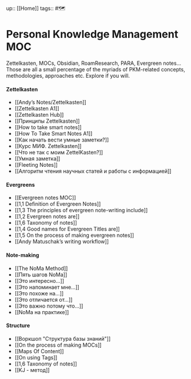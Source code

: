 up:: [[Home]]
tags:: #🗺️ 

# Personal Knowledge Management MOC

Zettelkasten, MOCs, Obsidian, RoamResearch, PARA, Evergreen notes… Those are all a small percentage of the myriads of PKM-related concepts, methodologies, approaches etc. Explore if you will.

#### Zettelkasten 
- [[Andy’s Notes/Zettelkasten]]
- [[Zettelkasten A1]]
- [[Zettelkasten Hub]]
- [[Принципы Zettelkasten]]
- [[How to take smart notes]]
- [[How To Take Smart Notes A1]]
- [[Как начать вести умные заметки?]]
- [[Курс МИФ. Zettelkasten]]
- [[Что не так с моим ZettelKasten?]]
- [[Умная заметка]]
- [[Fleeting Notes]]
- [[Алгоритм чтения научных статей и работы с информацией]]

#### Evergreens
- [[Evergreen notes MOC]]
- [[1,1 Definition of Evergreen Notes]]
- [[1,3 The principles of evergreen note-writing include]]
- [[1,2 Evergreen notes are]]
- [[1,6 Taxonomy of notes]]
- [[1,4 Good names for Evergreen Titles are]]
- [[1,5 On the process of making evergreen notes]]
- [[Andy Matuschak’s writing workflow]]

#### Note-making
- [[The NoMa Method]]
- [[Пять шагов NoMa]]
- [[Это интересно...]]
- [[Это напоминает мне...]]
- [[Это похоже на...]]
- [[Это отличается от...]]
- [[Это важно потому что...]]
- [[NoMa на практике]]

#### Structure
- [[Воркшоп "Структура базы знаний"]]
- [[On the process of making MOCs]]
- [[Maps Of Content]]
- [[On using Tags]]
- [[1,6 Taxonomy of notes]]
- [[KJ - метод]]